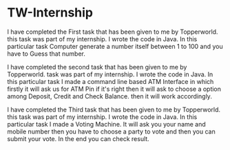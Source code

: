 # TW-Internship

I have completed the First task that has been given to me by Topperworld. this task was part of my internship.
I wrote the code in Java.
In this particular task Computer generate a number itself between 1 to 100 and you have to Guess that number.

I have completed the second task that has been given to me by Topperworld. task was part of my internship.
I wrote the code in Java.
In this particular task I made a command line based ATM Interface in which firstly it will ask us for ATM Pin if it's right then it will ask to choose a option among Deposit, Credit and Check Balance. then it will work accordingly.

I have completed the Third task that has been given to me by Topperworld. this task was part of my internship.
I wrote the code in Java.
In this particular task I made a Voting Machine.
It will ask you your name and mobile number then you have to choose a party to vote and then you can submit your vote. In the end you can check result.
